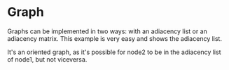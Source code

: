 # Graph
Graphs can be implemented in two ways: with an adiacency list or an adiacency matrix.
This example is very easy and shows the adiacency list.

It's an oriented graph, as it's possible for node2 to be in the adiacency list of node1, but not viceversa.